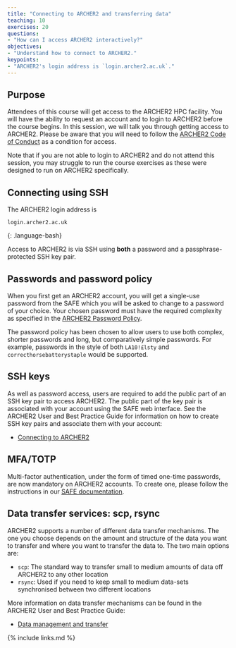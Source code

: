 ```yaml
---
title: "Connecting to ARCHER2 and transferring data"
teaching: 10
exercises: 20
questions:
- "How can I access ARCHER2 interactively?"
objectives:
- "Understand how to connect to ARCHER2."
keypoints:
- "ARCHER2's login address is `login.archer2.ac.uk`."
---
```


## Purpose

Attendees of this course will get access to the ARCHER2 HPC facility.
You will have the ability to request an account and to login to ARCHER2 before the course begins.
In this session, we will talk you through getting access to ARCHER2.
Please be aware that you will need to follow the [ARCHER2 Code of Conduct](https://www.archer2.ac.uk/training/code-of-conduct/) as a condition for access.

Note that if you are not able to login to ARCHER2 and do not attend this session,
you may struggle to run the course exercises as these were designed to run on ARCHER2 specifically.

## Connecting using SSH

The ARCHER2 login address is

```
login.archer2.ac.uk
```
{: .language-bash}

Access to ARCHER2 is via SSH using **both** a password and a passphrase-protected SSH key pair.

## Passwords and password policy

When you first get an ARCHER2 account, you will get a single-use password from the SAFE which you will be asked to change to a password of your choice.
Your chosen password must have the required complexity as specified in the [ARCHER2 Password Policy](https://www.archer2.ac.uk/about/policies/passwords_usernames.html).

The password policy has been chosen to allow users to use both complex, shorter passwords and long, but comparatively simple passwords.
For example, passwords in the style of both `LA10!£lsty` and `correcthorsebatterystaple` would be supported.

## SSH keys

As well as password access, users are required to add the public part of an SSH key pair to access ARCHER2.
The public part of the key pair is associated with your account using the SAFE web interface.
See the ARCHER2 User and Best Practice Guide for information on how to create SSH key pairs and associate them with your account:

* [Connecting to ARCHER2](https://docs.archer2.ac.uk/user-guide/connecting/)

## MFA/TOTP

Multi-factor authentication, under the form of timed one-time passwords, are now mandatory on ARCHER2 accounts.
To create one, please follow the instructions in our [SAFE documentation](https://docs.archer2.ac.uk/user-guide/connecting/#mfa-time-based-one-time-passcode-totp-code).

## Data transfer services: scp, rsync

ARCHER2 supports a number of different data transfer mechanisms.
The one you choose depends on the amount and structure of the data you want to transfer and where you want to transfer the data to.
The two main options are:

* `scp`: The standard way to transfer small to medium amounts of data off ARCHER2 to any other location
* `rsync`: Used if you need to keep small to medium data-sets synchronised between two different locations

More information on data transfer mechanisms can be found in the ARCHER2 User and Best Practice Guide:

* [Data management and transfer](https://docs.archer2.ac.uk/user-guide/data/)

{% include links.md %}

